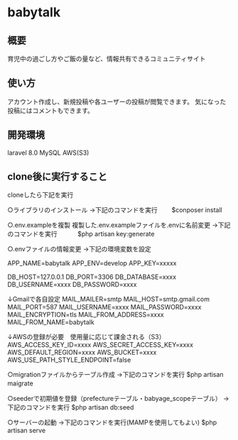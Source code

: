 # babytalk

## 概要

育児中の過ごし方やご飯の量など、情報共有できるコミュニティサイト

## 使い方

アカウント作成し、新規投稿や各ユーザーの投稿が閲覧できます。
気になった投稿にはコメントもできます。

## 開発環境

laravel 8.0
MySQL
AWS(S3)

## clone後に実行すること

cloneしたら下記を実行

○ライブラリのインストール
→下記のコマンドを実行
　　$conposer install 

○.env.exampleを複製
複製した.env.exampleファイルを.envに名前変更
→下記のコマンドを実行
　　　$php artisan key:generate

○.envファイルの情報変更
→下記の環境変数を設定

APP_NAME=babytalk
APP_ENV=develop
APP_KEY=xxxxx

DB_HOST=127.0.0.1
DB_PORT=3306
DB_DATABASE=xxxx
DB_USERNAME=xxxx
DB_PASSWORD=xxxx

↓Gmailで各自設定
MAIL_MAILER=smtp
MAIL_HOST=smtp.gmail.com
MAIL_PORT=587
MAIL_USERNAME=xxxx
MAIL_PASSWORD=xxxx
MAIL_ENCRYPTION=tls
MAIL_FROM_ADDRESS=xxxx
MAIL_FROM_NAME=babytalk

↓AWSの登録が必要　使用量に応じて課金される（S3）
AWS_ACCESS_KEY_ID=xxxx
AWS_SECRET_ACCESS_KEY=xxxx
AWS_DEFAULT_REGION=xxxx
AWS_BUCKET=xxxx
AWS_USE_PATH_STYLE_ENDPOINT=false

○migrationファイルからテーブル作成
→下記のコマンドを実行
 $php artisan maigrate　

○seederで初期値を登録（prefectureテーブル・babyage_scopeテーブル）
→下記のコマンドを実行
$php artisan db:seed

○サーバーの起動
→下記のコマンドを実行(MAMPを使用してもよい)
$php artisan serve
